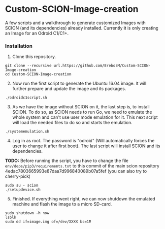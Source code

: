 # Custom-SCION-Image-creation

A few scripts and a walkthrough to generate customized Images with SCION (and its dependencies) already installed.
Currently it is only creating an Image for an Odroid C1/C1+.

### Installation

1. Clone this repository.

```
git clone --recursive url.https://github.com/ErebosM/Custom-SCION-Image-creation
cd Custom-SCION-Image-creation
```

2. Now run the first script to generate the Ubuntu 16.04 image. It will further prepare and update the image and its packages.

```
./odroidc1script.sh
```
3. As we have the image without SCION on it, the last step is, to install SCION. To do so, as SCION needs to run Go, we need to emulate the whole system and can't use user mode emulation for it. This next script will load the needed files to do so and starts the emulation.

```
./systememulation.sh
```

4. Log in as root. The password is "odroid" (Will automatically forces the user to change it after first boot). The last script will install SCION and its dependencies.

<b>TODO:</b> Before running the script, you have to change the file `env/deps/pip3/requirements.txt` to this commit of the main scion repository 4edac7803665993e87daa7d996840089b07a5fef (you can also try to cherry-pick)



```
sudo su - scion
./setupdevice.sh
```

5. Finished. If everything went right, we can now shutdown the emulated machine and flash the image to a micro SD-card.

```
sudo shutdown -h now
lsblk
sudo dd if=image.img of=/dev/XXXX bs=1M
```

